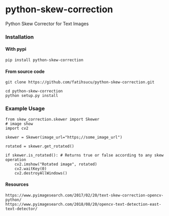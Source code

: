# python-skew-correction
Python Skew Corrector for Text Images


### Installation
#### With pypi
```
pip install python-skew-correction
```
#### From source code
```
git clone https://github.com/fatihsucu/python-skew-correction.git

cd python-skew-correction
python setup.py install
```

### Example Usage
```
from skew_correction.skewer import Skewer
# image show
import cv2

skewer = Skewer(image_url="https;//some_image_url")

rotated = skewer.get_rotated()

if skewer.is_rotated(): # Returns true or false according to any skew operation
    cv2.imshow("Rotated image", rotated)
    cv2.waitKey(0)
    cv2.destroyAllWindows()

```


#### Resources
```
https://www.pyimagesearch.com/2017/02/20/text-skew-correction-opencv-python/
https://www.pyimagesearch.com/2018/08/20/opencv-text-detection-east-text-detector/
```
